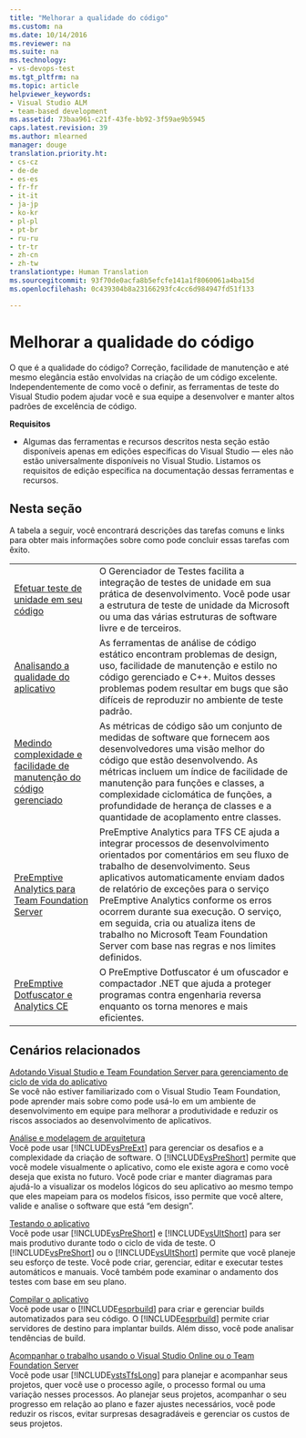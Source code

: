 ```yaml
---
title: "Melhorar a qualidade do código"
ms.custom: na
ms.date: 10/14/2016
ms.reviewer: na
ms.suite: na
ms.technology:
- vs-devops-test
ms.tgt_pltfrm: na
ms.topic: article
helpviewer_keywords:
- Visual Studio ALM
- team-based development
ms.assetid: 73baa961-c21f-43fe-bb92-3f59ae9b5945
caps.latest.revision: 39
ms.author: mlearned
manager: douge
translation.priority.ht:
- cs-cz
- de-de
- es-es
- fr-fr
- it-it
- ja-jp
- ko-kr
- pl-pl
- pt-br
- ru-ru
- tr-tr
- zh-cn
- zh-tw
translationtype: Human Translation
ms.sourcegitcommit: 93f70de0acfa8b5efcfe141a1f8060061a4ba15d
ms.openlocfilehash: 0c439304b8a23166293fc4cc6d984947fd51f133

---
```

# <a name="improve-code-quality"></a>Melhorar a qualidade do código
O que é a qualidade do código? Correção, facilidade de manutenção e até mesmo elegância estão envolvidas na criação de um código excelente. Independentemente de como você o definir, as ferramentas de teste do Visual Studio podem ajudar você e sua equipe a desenvolver e manter altos padrões de excelência de código.  
  
 **Requisitos**  
  
-   Algumas das ferramentas e recursos descritos nesta seção estão disponíveis apenas em edições específicas do Visual Studio — eles não estão universalmente disponíveis no Visual Studio. Listamos os requisitos de edição específica na documentação dessas ferramentas e recursos.  
  
## <a name="in-this-section"></a>Nesta seção  
 A tabela a seguir, você encontrará descrições das tarefas comuns e links para obter mais informações sobre como pode concluir essas tarefas com êxito.  
  
|||  
|-|-|  
|[Efetuar teste de unidade em seu código](../test/unit-test-your-code.md)|O Gerenciador de Testes facilita a integração de testes de unidade em sua prática de desenvolvimento. Você pode usar a estrutura de teste de unidade da Microsoft ou uma das várias estruturas de software livre e de terceiros.|  
|[Analisando a qualidade do aplicativo](../code-quality/analyzing-application-quality-by-using-code-analysis-tools.md)|As ferramentas de análise de código estático encontram problemas de design, uso, facilidade de manutenção e estilo no código gerenciado e C++. Muitos desses problemas podem resultar em bugs que são difíceis de reproduzir no ambiente de teste padrão.|  
|[Medindo complexidade e facilidade de manutenção do código gerenciado](../code-quality/measuring-complexity-and-maintainability-of-managed-code.md)|As métricas de código são um conjunto de medidas de software que fornecem aos desenvolvedores uma visão melhor do código que estão desenvolvendo. As métricas incluem um índice de facilidade de manutenção para funções e classes, a complexidade ciclomática de funções, a profundidade de herança de classes e a quantidade de acoplamento entre classes.|  
|[PreEmptive Analytics para Team Foundation Server](http://msdn.microsoft.com/library/hh973124.aspx)|PreEmptive Analytics para TFS CE ajuda a integrar processos de desenvolvimento orientados por comentários em seu fluxo de trabalho de desenvolvimento. Seus aplicativos automaticamente enviam dados de relatório de exceções para o serviço PreEmptive Analytics conforme os erros ocorrem durante sua execução. O serviço, em seguida, cria ou atualiza itens de trabalho no Microsoft Team Foundation Server com base nas regras e nos limites definidos.|  
|[PreEmptive Dotfuscator e Analytics CE](assetId:///25d195d4-9f76-4dcc-9fbb-eeb9bdca9a3f)|O PreEmptive Dotfuscator é um ofuscador e compactador .NET que ajuda a proteger programas contra engenharia reversa enquanto os torna menores e mais eficientes.|  
  
## <a name="related-scenarios"></a>Cenários relacionados  
 [Adotando Visual Studio e Team Foundation Server para gerenciamento de ciclo de vida do aplicativo](assetId:///7ae9182f-4762-4bd3-b238-39ce987932e5)  
 Se você não estiver familiarizado com o Visual Studio Team Foundation, pode aprender mais sobre como pode usá-lo em um ambiente de desenvolvimento em equipe para melhorar a produtividade e reduzir os riscos associados ao desenvolvimento de aplicativos.  
  
 [Análise e modelagem de arquitetura](../modeling/analyze-and-model-your-architecture.md)  
 Você pode usar [!INCLUDE[vsPreExt](../test/includes/vspreext_md.md)] para gerenciar os desafios e a complexidade da criação de software. O [!INCLUDE[vsPreShort](../test/includes/vspreshort_md.md)] permite que você modele visualmente o aplicativo, como ele existe agora e como você deseja que exista no futuro. Você pode criar e manter diagramas para ajudá-lo a visualizar os modelos lógicos do seu aplicativo ao mesmo tempo que eles mapeiam para os modelos físicos, isso permite que você altere, valide e analise o software que está “em design”.  
  
 [Testando o aplicativo](https://www.visualstudio.com/docs/test/overview)  
 Você pode usar [!INCLUDE[vsPreShort](../test/includes/vspreshort_md.md)] e [!INCLUDE[vsUltShort](../test/includes/vsultshort_md.md)] para ser mais produtivo durante todo o ciclo de vida de teste. O [!INCLUDE[vsPreShort](../test/includes/vspreshort_md.md)] ou o [!INCLUDE[vsUltShort](../test/includes/vsultshort_md.md)] permite que você planeje seu esforço de teste. Você pode criar, gerenciar, editar e executar testes automáticos e manuais. Você também pode examinar o andamento dos testes com base em seu plano.  
  
 [Compilar o aplicativo](https://www.visualstudio.com/docs/build/overview)  
 Você pode usar o [!INCLUDE[esprbuild](../test/includes/esprbuild_md.md)] para criar e gerenciar builds automatizados para seu código. O [!INCLUDE[esprbuild](../test/includes/esprbuild_md.md)] permite criar servidores de destino para implantar builds. Além disso, você pode analisar tendências de build.  
  
 [Acompanhar o trabalho usando o Visual Studio Online ou o Team Foundation Server](https://www.visualstudio.com/docs/work/overview)  
 Você pode usar [!INCLUDE[vstsTfsLong](../test/includes/vststfslong_md.md)] para planejar e acompanhar seus projetos, quer você use o processo agile, o processo formal ou uma variação nesses processos. Ao planejar seus projetos, acompanhar o seu progresso em relação ao plano e fazer ajustes necessários, você pode reduzir os riscos, evitar surpresas desagradáveis e gerenciar os custos de seus projetos.


<!--HONumber=Feb17_HO4-->


